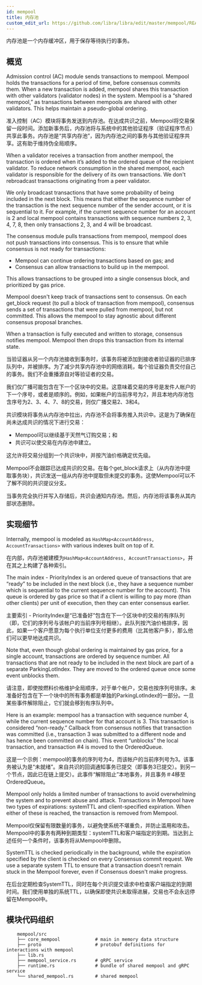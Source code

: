 ```yaml
---
id: mempool
title: 内存池
custom_edit_url: https://github.com/libra/libra/edit/master/mempool/README.md
---
```


内存池是一个内存缓冲区，用于保存等待执行的事务。

## 概览

Admission control (AC) module sends transactions to mempool. Mempool holds the transactions for a period of time, before consensus commits them. When a new transaction is added, mempool shares this transaction with other validators (validator nodes) in the system. Mempool is a “shared mempool,” as transactions between mempools are shared with other validators. This helps maintain a pseudo-global ordering.

准入控制（AC）模块将事务发送到内存池。在达成共识之前，Mempool将交易保留一段时间。添加新事务后，内存池将与系统中的其他验证程序（验证程序节点）共享此事务。内存池是“共享内存池”，因为内存池之间的事务与其他验证程序共享。这有助于维持伪全局顺序。

When a validator receives a transaction from another mempool, the transaction is ordered when it’s added to the ordered queue of the recipient validator. To reduce network consumption in the shared mempool, each validator is responsible for the delivery of its own transactions. We don't rebroadcast transactions originating from a peer validator.

We only broadcast transactions that have some probability of being included in the next block. This means that either the sequence number of the transaction is the next sequence number of the sender account, or it is sequential to it. For example, if the current sequence number for an account is 2 and local mempool contains transactions with sequence numbers 2, 3, 4, 7, 8, then only transactions 2, 3, and 4 will be broadcast.

The consensus module pulls transactions from mempool, mempool does not push transactions into consensus. This is to ensure that while consensus is not ready for transactions:

* Mempool can continue ordering transactions based on gas; and
* Consensus can allow transactions to build up in the mempool.

This allows transactions to be grouped into a single consensus block, and prioritized by gas price.

Mempool doesn't keep track of transactions sent to consensus. On each get_block request (to pull a block of transaction from mempool), consensus sends a set of transactions that were pulled from mempool, but not committed. This allows the mempool to stay agnostic about different consensus proposal branches.

When a transaction is fully executed and written to storage, consensus notifies mempool. Mempool then drops this transaction from its internal state.



当验证器从另一个内存池接收到事务时，该事务将被添加到接收者验证器的已排序队列中，并被排序。为了减少共享内存池中的网络消耗，每个验证器负责交付自己的事务。我们不会重播源自对等验证者的交易。

我们仅广播可能包含在下一个区块中的交易。这意味着交易的序号是发件人帐户的下一个序号，或者是顺序的。例如，如果帐户的当前序号为2，并且本地内存池包含序号为2、3、4、7、8的交易，则仅广播交易2、3和4。

共识模块将事务从内存池中拉出，内存池不会将事务推入共识中。这是为了确保在尚未达成共识的情况下进行交易：

* Mempool可以继续基于天然气订购交易；和
* 共识可以使交易在内存池中建立。

这允许将交易分组到一个共识块中，并按汽油价格确定优先级。

Mempool不会跟踪已达成共识的交易。在每个get_block请求上（从内存池中提取事务块），共识发送一组从内存池中提取但未提交的事务。这使Mempool可以不了解不同的共识提议分支。

当事务完全执行并写入存储后，共识会通知内存池。然后，内存池将该事务从其内部状态删除。

## 实现细节

Internally, mempool is modeled as `HashMap<AccountAddress, AccountTransactions>` with various indexes built on top of it.

在内部，内存池被建模为`HashMap<AccountAddress, AccountTransactions>`，并在其之上构建了各种索引。

The main index - PriorityIndex is an ordered queue of transactions that are “ready” to be included in the next block (i.e., they have a sequence number which is sequential to the current sequence number for the account). This queue is ordered by gas price so that if a client is willing to pay more (than other clients) per unit of execution, then they can enter consensus earlier.

主要索引 - PriorityIndex是“已准备好”包含在下一个区块中的交易的有序队列（即，它们的序列号与该帐户的当前序列号相继）。此队列按汽油价格排序，因此，如果一个客户愿意为每个执行单位支付更多的费用（比其他客户多），那么他们可以更早地达成共识。

Note that, even though global ordering is maintained by gas price, for a single account, transactions are ordered by sequence number. All transactions that are not ready to be included in the next block are part of a separate ParkingLotIndex. They are moved to the ordered queue once some event unblocks them.

请注意，即使按燃料价格维护全局顺序，对于单个帐户，交易也按序列号排序。未准备好包含在下一个块中的所有事务都是单独的ParkingLotIndex的一部分。一旦某些事件解除阻止，它们就会移到有序队列中。

Here is an example: mempool has a transaction with sequence number 4, while the current sequence number for that account is 3. This transaction is considered “non-ready.” Callback from consensus notifies that transaction was committed (i.e., transaction 3 was submitted to a different node and has hence been committed on chain). This event “unblocks” the local transaction, and transaction #4 is moved to the OrderedQueue.

这是一个示例：mempool的事务的序列号为4，而该帐户的当前序列号为3。该事务被认为是“未就绪”。来自共识的回调通知事务已提交（即事务3已提交）。到另一个节点，因此已在链上提交）。此事件“解除阻止”本地事务，并且事务＃4移至OrderedQueue。

Mempool only holds a limited number of transactions to avoid overwhelming the system and to prevent abuse and attack. Transactions in Mempool have two types of expirations: systemTTL and client-specified expiration. When either of these is reached, the transaction is removed from Mempool.

Mempool仅保留有限数量的事务，以避免使系统不堪重负，并防止滥用和攻击。 Mempool中的事务有两种到期类型：systemTTL和客户端指定的到期。当达到上述任何一个条件时，该事务将从Mempool中删除。

SystemTTL is checked periodically in the background, while the expiration specified by the client is checked on every Consensus commit request. We use a separate system TTL to ensure that a transaction doesn’t remain stuck in the Mempool forever, even if Consensus doesn't make progress.

在后台定期检查SystemTTL，同时在每个共识提交请求中检查客户端指定的到期时间。我们使用单独的系统TTL，以确保即使共识未取得进展，交易也不会永远停留在Mempool中。

## 模块代码组织
```
    mempool/src
    ├── core_mempool             # main in memory data structure
    ├── proto                    # protobuf definitions for interactions with mempool
    ├── lib.rs
    ├── mempool_service.rs       # gRPC service
    ├── runtime.rs               # bundle of shared mempool and gRPC service
    └── shared_mempool.rs        # shared mempool
```

